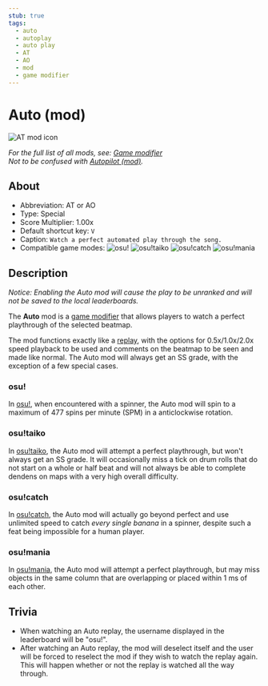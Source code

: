 ```yaml
---
stub: true
tags:
  - auto
  - autoplay
  - auto play
  - AT
  - AO
  - mod
  - game modifier
---
```


# Auto (mod)

![AT mod icon](/wiki/shared/mods/AT.png "Auto (AT) mod icon")

*For the full list of all mods, see: [Game modifier](/wiki/Gameplay/Game_modifier)*\
*Not to be confused with [Autopilot (mod)](/wiki/Gameplay/Game_modifier/Autopilot).*

## About

- Abbreviation: AT or AO
- Type: Special
- Score Multiplier: 1.00x
- Default shortcut key: `V`
- Caption: `Watch a perfect automated play through the song.`<!-- yes, that is written correctly -->
- Compatible game modes: ![][osu!] ![][osu!taiko] ![][osu!catch] ![][osu!mania]

## Description

*Notice: Enabling the Auto mod will cause the play to be unranked and will not be saved to the local leaderboards.*

The **Auto** mod is a [game modifier](/wiki/Gameplay/Game_modifier) that allows players to watch a perfect playthrough of the selected beatmap.

The mod functions exactly like a [replay](/wiki/Gameplay/Replay), with the options for 0.5x/1.0x/2.0x speed playback to be used and comments on the beatmap to be seen and made like normal. The Auto mod will always get an SS grade, with the exception of a few special cases.

### osu!

In [osu!](/wiki/Game_mode/osu!), when encountered with a spinner, the Auto mod will spin to a maximum of 477 spins per minute (SPM) in a anticlockwise rotation.

### osu!taiko

In [osu!taiko](/wiki/Game_mode/osu!taiko), the Auto mod will attempt a perfect playthrough, but won't always get an SS grade. It will occasionally miss a tick on drum rolls that do not start on a whole or half beat and will not always be able to complete dendens on maps with a very high overall difficulty.

### osu!catch

In [osu!catch](/wiki/Game_mode/osu!catch), the Auto mod will actually go beyond perfect and use unlimited speed to catch *every single banana* in a spinner, despite such a feat being impossible for a human player.

### osu!mania

In [osu!mania](/wiki/Game_mode/osu!mania), the Auto mod will attempt a perfect playthrough, but may miss objects in the same column that are overlapping or placed within 1 ms of each other.

## Trivia

- When watching an Auto replay, the username displayed in the leaderboard will be "osu!".
- After watching an Auto replay, the mod will deselect itself and the user will be forced to reselect the mod if they wish to watch the replay again. This will happen whether or not the replay is watched all the way through.

[osu!]: /wiki/shared/mode/osu.png "osu!"
[osu!taiko]: /wiki/shared/mode/taiko.png "osu!taiko"
[osu!catch]: /wiki/shared/mode/catch.png "osu!catch"
[osu!mania]: /wiki/shared/mode/mania.png "osu!mania"
